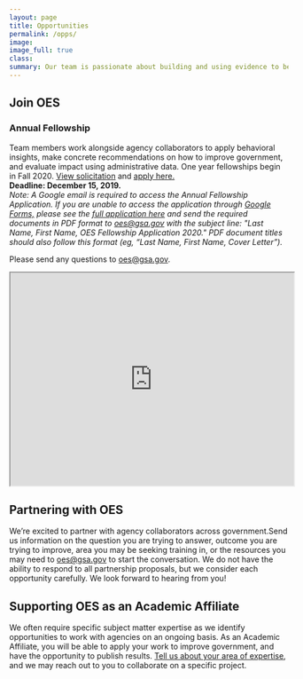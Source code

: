 ```yaml
---
layout: page
title: Opportunities
permalink: /opps/
image:
image_full: true
class:
summary: Our team is passionate about building and using evidence to better serve the public. 
---
```

## Join OES

### Annual Fellowship
Team members work alongside agency collaborators to apply behavioral insights, make concrete recommendations on how to improve government, and evaluate impact using administrative data. One year fellowships begin in Fall 2020. [View solicitation]({{site.baseurl}}/assets/files/GSA_OES_SolicitationFY20.pdf) and <a href="https://docs.google.com/forms/d/e/1FAIpQLSeg363IcmlNNtvVHYN82KDXRrit8e10NEP0o021rR7_QFIOcA/viewform">apply here.</a> 
<br/>**Deadline: December 15, 2019.**
<br/>*Note: A Google email is required to access the Annual Fellowship Application. If you are unable to access the application through <a href="https://docs.google.com/forms/d/e/1FAIpQLSeg363IcmlNNtvVHYN82KDXRrit8e10NEP0o021rR7_QFIOcA/viewform">Google Forms,</a> please see the [full application here]({{site.baseurl}}/assets/files/oes-fellowship-app-2020.pdf) and send the required documents in PDF format to <a href="mailto:oes@gsa.gov?subject=Last Name, First Name, OES Fellowship Application 2020">oes@gsa.gov</a> with the subject line: "Last Name, First Name, OES Fellowship Application 2020." PDF document titles should also follow this format (eg, “Last Name, First Name, Cover Letter”).*

Please send any questions to <a href="mailto:oes@gsa.gov?subject=Fellowship Question">oes@gsa.gov.</a>

<iframe src="https://www.youtube.com/embed/9KSQ3YLpuV4" width="512" height="384"></iframe>
            
## Partnering with OES

We’re excited to partner with agency collaborators across government.Send us information on the question you are trying to answer, outcome you are trying to improve, area you may be seeking training in, or the resources you may need to <a href="mailto:oes@gsa.gov?subject=Partnering with OES: Project Idea">oes@gsa.gov</a> to start the conversation. We do not have the ability to respond to all partnership proposals, but we consider each opportunity carefully. We look forward to hearing from you!

## Supporting OES as an Academic Affiliate 

We often require specific subject matter expertise as we identify opportunities to work with agencies on an ongoing basis. As an Academic Affiliate, you will be able to apply your work to improve government, and have the opportunity to publish results. <a href="https://docs.google.com/forms/d/e/1FAIpQLSeqnuRSZNKZt9bVLAGw6G64i5oUNDqsGcrX7dvgGpvlac9Cog/viewform?usp=sf_link">Tell us about your area of expertise</a>, and we may reach out to you to collaborate on a specific project. 
